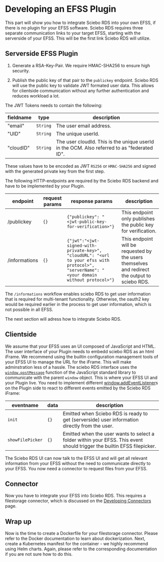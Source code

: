 # Developing an EFSS Plugin

This part will show you how to integrate Sciebo RDS into your own EFSS, if there is no plugin for your EFSS software.
Sciebo RDS requires three separate communication links to your target EFSS, starting with the serverside of your EFSS. This will be the first link Sciebo RDS will utilize.

## Serverside EFSS Plugin

1. Generate a RSA-Key-Pair. We require HMAC-SHA256 to ensure high security.

2. Publish the public key of that pair to the `publickey` endpoint. Sciebo RDS will use the public key to validate JWT formated user data. This allows for clientside communication without any further authentication and reduces workload a lot.

The JWT Tokens needs to contain the following:

| fieldname | type     | description                                                                                 |
|-----------|----------|---------------------------------------------------------------------------------------------|
| "email"   | `String` | The user email address.                                                                     |
| "UID"     | `String` | The unique userId.                                                                          |
| "cloudID" | `String` | The user cloudId. This is the unique userId in the OCM. Also referred to as "federated ID". |

These values have to be encoded as JWT `RS256` or `HMAC-SHA256` and signed with the generated private key from the first step.

The following HTTP-endpoints are required by the Sciebo RDS backend and have to be implemented by your Plugin.

| endpoint      | request params | response params                                                                                                                           | description                                                                                    |
|---------------|----------------|-------------------------------------------------------------------------------------------------------------------------------------------|------------------------------------------------------------------------------------------------|
| /publickey    | `{}`           | `{"publickey": "<jwt-public-key-for-verification>"}`                                                                                      | This endpoint only publishes the public key for verification.                                  |
| /informations | `{}`           | `{"jwt":"<jwt-signed-with-private-key>", "cloudURL": "<url to your efss with protocol>", "serverName": "<your domain without protocol>"}` | This endpoint will be requested by the users themselves and redirect the output to sciebo RDS. |

The `/informations` workflow enables sciebo RDS to get user information that is required for multi-tenant functionality. Otherwise, the oauth2 key would be required earlier in the process to get user information, which is not possible in all EFSS.

The next section will adress how to integrate Sciebo RDS.

## Clientside

We assume that your EFSS uses an UI composed of JavaScript and HTML.
The user interface of your Plugin needs to embedd sciebo RDS as an html iFrame. We recommend using the builtin configuration management tools of your EFSS UI to manage the URL for the iFrame. This will make adminstration less of a hassle.
The sciebo RDS interface uses the [`window.postMessage`](https://developer.mozilla.org/en-US/docs/Web/API/Window/postMessage) function of the JavaScript standard library to communicate with the parent `window` object. This is where your EFSS UI and your Plugin live. You need to implement different [window.addEventListener](https://developer.mozilla.org/en-US/docs/Web/API/EventTarget/addEventListener)s on the Plugin side to react to different events emitted by the Sciebo RDS iFrame:

| eventname        | data | description                                                                                                             |
|------------------|------|-------------------------------------------------------------------------------------------------------------------------|
| `init`           | `{}` | Emitted when Sciebo RDS is ready to get (serverside) user information directly from the user.                           |
| `showFilePicker` | `{}` | Emitted when the user wants to select a folder within your EFSS. This event should trigger the builtin EFSS filepicker. |


The Sciebo RDS UI can now talk to the EFSS UI and will get all relevant information from your EFSS without the need to communicate directly to your EFSS. You now need a connector to request files from your EFSS.

## Connector

Now you have to integrate your EFSS into Sciebo RDS. This requires a filestorage connector, which is discussed on the [Developing Connectors](/documentation/development/contributing/developing-connectors) page.

## Wrap up

Now is the time to create a Dockerfile for your filestorage connector. Please refer to the Docker documentation to learn about dockerization. Next, create a Kubernetes manifest for the container - we highly recommend using Helm charts. Again, please refer to the corresponding documentation if you are not sure how to do this.
<!-- Now you can spin up your connector to connect sciebo RDS with your efss storage, place your server- and clientside code into your efss ui and you are ready to go. -->